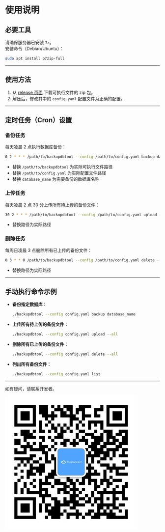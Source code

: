 # 使用说明

## 必要工具

请确保服务器已安装 `7z`。  
安装命令（Debian/Ubuntu）：

```bash
sudo apt install p7zip-full
```

---

## 使用方法

1. 从 [release 页面](https://github.com/iKeepLearn/db-back-tool/releases) 下载可执行文件的 zip 包。
2. 解压后，修改其中的 `config.yaml` 配置文件为正确的配置。

---

## 定时任务（Cron）设置

### 备份任务

每天凌晨 2 点执行数据库备份：

```bash
0 2 * * * /path/to/backupdbtool --config /path/to/config.yaml backup database_name
```
- 替换 `/path/to/backupdbtool` 为实际可执行文件路径
- 替换 `/path/to/config.yaml` 为实际配置文件路径
- 替换 `database_name` 为需要备份的数据库名称


### 上传任务

每天凌晨 2 点 30 分上传所有待上传的备份文件：

```bash
30 2 * * * /path/to/backupdbtool --config /path/to/config.yaml upload --all
```
- 替换路径为实际路径


### 删除任务

每周日凌晨 3 点删除所有已上传的备份文件：

```bash
0 3 * * 0 /path/to/backupdbtool --config /path/to/config.yaml delete --all
```
- 替换路径为实际路径

---

## 手动执行命令示例

- **备份指定数据库：**
  ```bash
  ./backupdbtool --config config.yaml backup database_name
  ```

- **上传所有待上传的备份文件：**
  ```bash
  ./backupdbtool --config config.yaml upload --all
  ```

- **删除所有已上传的备份文件：**
  ```bash
  ./backupdbtool --config config.yaml delete --all
  ```

- **列出所有备份文件：**
  ```bash
  ./backupdbtool --config config.yaml list
  ```

---

如有疑问，请联系开发者。

![联系作者](images/ccwechat.jpg)